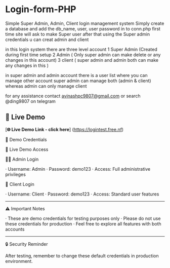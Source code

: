 # Login-form-PHP
Simple Super Admin, Admin, Client login management system 
Simply create a database and add the db_name, user, user password in to conn.php
first time site will ask to make Super user after that using the Super admin credentials u can creat admin and client 

in this login system 
there are three level account 
1 Super Admin (Created during first time setup
2 Admin ( Only super admin can make delete or any changes in this account)
3 client ( super admin and admin both can make any changes in this )

in super admin and admin account there is a user list where you can manage other account 
super admin can manage both (admin & client) whereas admin can only manage client 

for any assistance contact avinashpc9807@gmail.com 
or search @ding9807 on telegram 

## 🎯 Live Demo

[**🌐 Live Demo Link - click here**]
(https://logintest.free.nf)

🔐 Demo Credentials

🎯 Live Demo Access

👨‍💼 Admin Login

· Username: Admin
· Password: demo123
· Access: Full administrative privileges

👤 Client Login

· Username: Client
· Password: demo123
· Access: Standard user features

---

⚠️ Important Notes

· These are demo credentials for testing purposes only
· Please do not use these credentials for production
· Feel free to explore all features with both accounts

---

🔒 Security Reminder

After testing, remember to change these default credentials in production environment.
